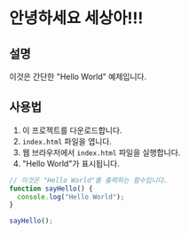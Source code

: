 # 안녕하세요 세상아!!!

## 설명
이것은 간단한 "Hello World" 예제입니다.

## 사용법
1. 이 프로젝트를 다운로드합니다.
2. `index.html` 파일을 엽니다.
3. 웹 브라우저에서 `index.html` 파일을 실행합니다.
4. "Hello World"가 표시됩니다.

```javascript
// 이것은 "Hello World"를 출력하는 함수입니다.
function sayHello() {
  console.log("Hello World");
}

sayHello();
```
